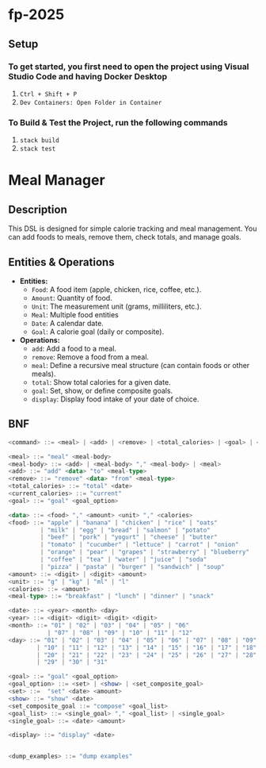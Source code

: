 # fp-2025

## Setup

### To get started, you first need to open the project using Visual Studio Code and having Docker Desktop
1. `Ctrl + Shift + P`
2. `Dev Containers: Open Folder in Container`

### To Build & Test the Project, run the following commands
1. `stack build`
2. `stack test`

# Meal Manager

## Description

This DSL is designed for simple calorie tracking and meal management. You can add foods to meals, remove them, check totals, and manage goals.

## Entities & Operations

- **Entities:**
    - `Food`: A food item (apple, chicken, rice, coffee, etc.).
    - `Amount`: Quantity of food.
    - `Unit`: The measurement unit (grams, milliliters, etc.).
    - `Meal`: Multiple food entities
    - `Date`: A calendar date.
    - `Goal`: A calorie goal (daily or composite).
- **Operations:**
    - `add`: Add a food to a meal.
    - `remove`: Remove a food from a meal.
    - `meal`: Define a recursive meal structure (can contain foods or other meals).     
    - `total`: Show total calories for a given date.
    - `goal`: Set, show, or define composite goals.
    - `display`: Display food intake of your date of choice.

## BNF

```haskell
<command> ::= <meal> | <add> | <remove> | <total_calories> | <goal> | <display> |<dump_examples>

<meal> ::= "meal" <meal-body>
<meal-body> ::= <add> | <meal-body> "," <meal-body> | <meal>
<add> ::= "add" <data> "to" <meal-type>
<remove> ::= "remove" <data> "from" <meal-type>
<total_calories> ::= "total" <date> 
<current_calories> ::= "current"
<goal> ::= "goal" <goal_option>

<data> ::= <food> "," <amount> <unit> "," <calories>
<food> ::= "apple" | "banana" | "chicken" | "rice" | "oats" 
         | "milk" | "egg" | "bread" | "salmon" | "potato"
         | "beef" | "pork" | "yogurt" | "cheese" | "butter"
         | "tomato" | "cucumber" | "lettuce" | "carrot" | "onion"
         | "orange" | "pear" | "grapes" | "strawberry" | "blueberry"
         | "coffee" | "tea" | "water" | "juice" | "soda"
         | "pizza" | "pasta" | "burger" | "sandwich" | "soup"
<amount> ::= <digit> | <digit> <amount>
<unit> ::= "g" | "kg" | "ml" | "l"
<calories> ::= <amount>
<meal-type> ::= "breakfast" | "lunch" | "dinner" | "snack"

<date> ::= <year> <month> <day>
<year> ::= <digit> <digit> <digit> <digit>
<month> ::= "01" | "02" | "03" | "04" | "05" | "06"
           | "07" | "08" | "09" | "10" | "11" | "12"
<day> ::= "01" | "02" | "03" | "04" | "05" | "06" | "07" | "08" | "09"
        | "10" | "11" | "12" | "13" | "14" | "15" | "16" | "17" | "18" | "19"
        | "20" | "21" | "22" | "23" | "24" | "25" | "26" | "27" | "28"
        | "29" | "30" | "31"

<goal> ::= "goal" <goal_option>
<goal_option> ::= <set> | <show> | <set_composite_goal>
<set> ::=  "set" <date> <amount>
<show> ::= "show" <date>
<set_composite_goal ::= "compose" <goal_list>
<goal_list> ::= <single_goal> "," <goal_list> | <single_goal>
<single_goal> ::= <date> <amount>

<display> ::= "display" <date>


<dump_examples> ::= "dump examples"
```